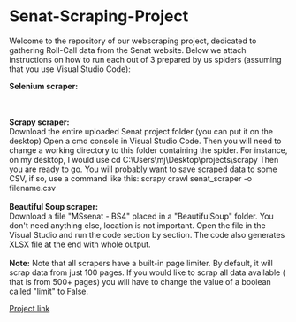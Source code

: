 # Senat-Scraping-Project
Welcome to the repository of our webscraping project, dedicated to gathering Roll-Call data from the Senat website. Below we attach instructions on how to run each out of 3 prepared by us spiders (assuming that you use Visual Studio Code):

<b>Selenium scraper:</b> <br>

<br>
<br>
<b>Scrapy scraper:</b> </br>
Download the entire uploaded Senat project folder (you can put it on the desktop) Open a cmd console in Visual Studio Code. Then you will need to change a working directory to this folder containing the spider. For instance, on my desktop, I would use cd C:\Users\mj\Desktop\projects\scrapy Then you are ready to go. You will probably want to save scraped data to some CSV, if so, use a command like this: scrapy crawl senat_scraper -o filename.csv
<br><br>
<b>Beautiful Soup scraper:</b><br>
Download a file "MSsenat - BS4" placed in a "BeautifulSoup" folder. You don't need anything else, location is not important. Open the file in the Visual Studio and run the code section by section. The code also generates XLSX file at the end with whole output.
<br>
<br>
<b>Note:</b>
Note that all scrapers have a built-in page limiter. By default, it will scrap data from just 100 pages. If you would like to scrap all data available ( that is from 500+ pages) you will have to change the value of a boolean called "limit" to False.

[Project link](https://github.com/MichalSekowski1/Senat-Scraping-Project?fbclid=IwAR1rZjWLQZxDVq0A4iMpxYefmOJHn5u_DO-tpZPQmHWrxpv_Z2KKsqkp3Zw)
